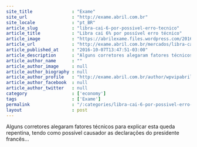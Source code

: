 ```yaml
---
site_title               : "Exame"
site_url                 : "http://exame.abril.com.br"
site_locale              : "pt_BR"
article_slug             : "libra-cai-6-por-possivel-erro-tecnico"
article_title            : "Libra cai 6% por possível erro técnico"
article_image            : "https://abrilexame.files.wordpress.com/2016/10/size_960_16_9_nota-libra.jpg?quality=70&strip=all&w=960"
article_url              : "http://exame.abril.com.br/mercados/libra-cai-6-por-possivel-erro-tecnico/"
article_published_at     : "2016-10-07T13:47:51-03:00"
article_description      : "Alguns corretores alegaram fatores técnicos para explicar esta queda repentina, tendo como possível causador as declarações do presidente francês..."
article_author_name      : ""
article_author_image     : null
article_author_biography : null
article_author_profile   : "http://exame.abril.com.br/author/wpvipabril/"
article_author_facebook  : null
article_author_twitter   : null
category                 : ['economy']
tags                     : ['Exame']
permalink                : "/:categories/libra-cai-6-por-possivel-erro-tecnico/"
layout                   : post
---
```


Alguns corretores alegaram fatores técnicos para explicar esta queda repentina, tendo como possível causador as declarações do presidente francês...
